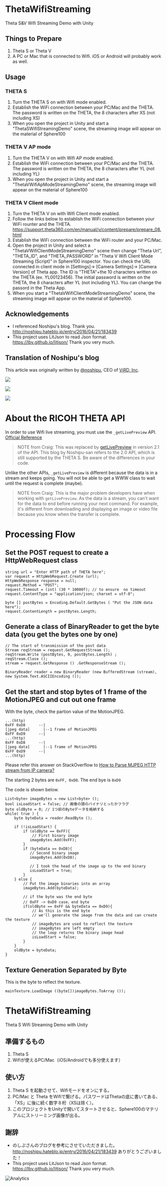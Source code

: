 # ThetaWifiStreaming
Theta S&V Wifi Streaming Demo with Unity

## Things to Prepare 
1. Theta S or Theta V
2. A PC or Mac that is connected to Wifi. iOS or Android will probably work as well. 

## Usage
### THETA S
1. Turn the THETA S on with Wifi mode enabled.
2. Establish the WiFi connection between your PC/Mac and the THETA. The password is written on the THETA, the 8 characters after XS (not including XS)
3. When you open the project in Unity and start a "ThetaSWifiStreamingDemo" scene, the streaming image will appear on the material of Sphere100

### THETA V AP mode
1. Turn the THETA V on with Wifi AP mode enabled.
2. Establish the WiFi connection between your PC/Mac and the THETA. The password is written on the THETA, the 8 characters after YL (not including YL)
3. When you open the project in Unity and start a "ThetaVWifiApModeStreamingDemo" scene, the streaming image will appear on the material of Sphere100

### THETA V Client mode
1. Turn the THETA V on with Wifi Client mode enabled.
2. Follow the links below to establish the WiFi connection between your WiFi rounter and the THETA. https://support.theta360.com/en/manual/v/content/prepare/prepare_08.html
3. Establish the WiFi connection between the WiFi router and your PC/Mac.
4. Open the project in Unity and select a "ThetaVWifiClientModeStreamingDemo" scene then change "Theta Url", "THETA_ID", and "THETA_PASSWORD" in "Theta V Wifi Client Mode Streaming (Script)" in Sphere100 inspector. You can check the URL connected in client mode in [Settings]-> [Camera Settings]-> [Camera Version] of Theta app. The ID is "THETA"+the 10 characters written on the THETA (ex. YL00123456). The initial password is written on the THETA, the 8 characters after YL (not including YL). You can change the passord in the Theta App.
5. When you start a "ThetaVWifiClientModeStreamingDemo" scene, the streaming image will appear on the material of Sphere100.

## Acknowledgements
- I referenced Noshipu's blog. Thank you.  http://noshipu.hateblo.jp/entry/2016/04/21/183439 
- This project uses LitJson to read Json format. https://lbv.github.io/litjson/ Thank you very much.

## Translation of Noshipu's blog

This article was originally written by [@noshipu](https://twitter.com/noshipu),
CEO of [ViRD, Inc](http://vird.co.jp/).

![](http://theta360.guide/blog/img/2016-10/unity1.png)

![](http://theta360.guide/blog/img/2016-10/unity-middle.png)

![](http://theta360.guide/blog/img/2016-10/unity2.png)



# About the RICOH THETA API

In order to use Wifi live streaming, you must use the `_getLivePreview` API.
[Official Reference](https://developers.theta360.com/en/docs/v2.0/api_reference/commands/camera._get_live_preview.html)

> NOTE from Craig: This was replaced by [getLivePreview](https://developers.theta360.com/en/docs/v2.1/api_reference/commands/camera.get_live_preview.html) in version 2.1 of the API. This blog by Noshipu-san refers to the 2.0 API, which is still supported by
the THETA S. Be aware of the differences in your code.

Unlike the other APIs, `_getLivePreview` is different because the data is in a stream and keeps going. You will not be able to get a WWW class to wait until the request is complete (maybe).

> NOTE from Craig: This is the major problem developers have when working with `getLivePreview`. As the data
> is a stream, you can't want for the data to end before running your next command. For example, it's
> different from downloading and displaying an image or video file because you know when the transfer is
> complete.

# Processing Flow

## Set the POST request to create a HttpWebRequest class

    string url = "Enter HTTP path of THETA here";
    var request = HttpWebRequest.Create (url);
    HttpWebResponse response = null;
    request.Method = "POST";
    request.Timeout = (int) (30 * 10000f); // to ensure  no timeout
    request.ContentType = "application/json; charset = utf-8";

    byte [] postBytes = Encoding.Default.GetBytes ( "Put the JSON data here");
    request.ContentLength = postBytes.Length;

## Generate a class of BinaryReader to get the byte data (you get the bytes one by one)

    // The start of transmission of the post data
    Stream reqStream = request.GetRequestStream ();
    reqStream.Write (postBytes, 0, postBytes.Length) ;
    reqStream.Close ();
    stream = request.GetResponse () .GetResponseStream ();

    BinaryReader reader = new BinaryReader (new BufferedStream (stream), new System.Text.ASCIIEncoding ());

## Get the start and stop bytes of 1 frame of the MotionJPEG and cut out one frame

With the byte, check the partion value of the MotionJPEG.

    ...(http)
    0xFF 0xD8      --|
    [jpeg data]      |--1 frame of MotionJPEG
    0xFF 0xD9      --|
    ...(http)
    0xFF 0xD8      --|
    [jpeg data]      |--1 frame of MotionJPEG
    0xFF 0xD9      --|
    ...(http)

Please refer this answer on StackOverflow to
[How to Parse MJPEG HTTP stream from IP camera?](http://stackoverflow.com/questions/21702477/how-to-parse-mjpeg-http-stream-from-ip-camera)  

The starting 2 bytes are `0xFF, 0xD8`. The end bye is `0xD9`

The code is shown below.

    List<byte> imageBytes = new List<byte> ();
    bool isLoadStart = false; // 画像の頭のバイナリとったかフラグ
    byte oldByte = 0; // 1つ前のByteデータを格納する
    while( true ) {
        byte byteData = reader.ReadByte ();

        if (!isLoadStart) {
            if (oldByte == 0xFF){
                // First binary image
               imageBytes.Add(0xFF);
            }
            if (byteData == 0xD8){
               // Second binary image
               imageBytes.Add(0xD8);

               // I took the head of the image up to the end binary
               isLoadStart = true;
            }
        } else {
            // Put the image binaries into an array
            imageBytes.Add(byteData);

            // if the byte was the end byte
            // 0xFF -> 0xD9 case、end byte
            if(oldByte == 0xFF && byteData == 0xD9){
                // As this is the end byte
                // we'll generate the image from the data and can create the texture
                // imageBytes are used to reflect the texture
                // imageBytes are left empty
                // the loop returns the binary image head
                isLoadStart = false;
            }
        }
        oldByte = byteData;
    }

## Texture Generation Separated by Byte

This is the byte to reflect the texture.

    mainTexture.LoadImage ((byte[])imageBytes.ToArray ());

# ThetaWifiStreaming
Theta S Wifi Streaming Demo with Unity

## 準備するもの
1. Theta S
2. Wifiが使えるPC/Mac（iOS/Androidでも多分使えます）

## 使い方
1. Theta S を起動させて、Wifiモードをオンにする。
2. PC/Mac と Theta をWifiで繋げる。パスワードはThetaの底に書いてある、「XS」に後に続く数字８桁（XSは除く）。
3. このプロジェクトをUnityで開いてスタートさせると、Sphere100のマテリアルにストリーミング画像が出る。

## 謝辞
- のしぷさんのブログを参考にさせていただきました。 http://noshipu.hateblo.jp/entry/2016/04/21/183439 ありがとうございました！
- This project uses LitJson to read Json format. https://lbv.github.io/litjson/ Thank you very much.

![Analytics](https://ga-beacon.appspot.com/UA-73311422-5/ThetaWiFiStreaming)
